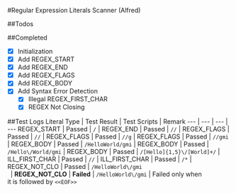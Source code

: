 #Regular Expression Literals Scanner (Alfred)

##Todos

##Completed
- [x] Initialization
- [x] Add REGEX_START
- [x] Add REGEX_END
- [x] Add REGEX_FLAGS
- [x] Add REGEX_BODY
- [x] Add Syntax Error Detection
	- [x] Illegal REGEX_FIRST_CHAR
	- [x] REGEX Not Closing

##Test Logs
Literal Type | Test Result | Test Scripts | Remark
--- | --- | --- | ---
REGEX_START | Passed | `/` | 
REGEX_END | Passed | `//` | 
REGEX_FLAGS | Passed | `//` | 
REGEX_FLAGS | Passed | `//g` | 
REGEX_FLAGS | Passed | `//gmi` | 
REGEX_BODY | Passed | `/HelloWorld/gmi` | 
REGEX_BODY | Passed | `/Hello\/World/gmi` | 
REGEX_BODY | Passed | `/[Hello]{1,5}\/[World]+/` | 
ILL_FIRST_CHAR | Passed | `//` | 
ILL_FIRST_CHAR | Passed | `/*` | 
REGEX_NOT_CLO | Passed | `/HelloWorld\/gmi`<br>` ` | 
**REGEX_NOT_CLO** | **Failed** | `/HelloWorld\/gmi` | Failed only when <br>it is followed by `<<EOF>>`